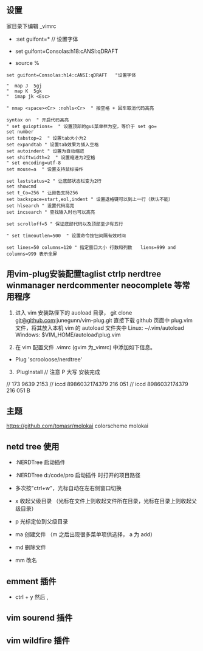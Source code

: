 ## 设置

家目录下编辑 _vimrc 

* :set guifont=*  // 设置字体

* set guifont=Consolas:h18:cANSI:qDRAFT

* source %


```console
set guifont=Consolas:h14:cANSI:qDRAFT	"设置字体

"  map J  5gj
"  map K  5gk
"  imap jk <Esc>

" nmap <space><Cr> :nohls<Cr>  " 按空格 + 回车取消代码高亮

syntax on  " 开启代码高亮
" set guioptions=  " 设置顶部的gui菜单栏为空，等价于 set go=
set number
set tabstop=2  " 设置tab大小为2
set expandtab " 设置tab效果为插入空格
set autoindent " 设置为自动缩进
set shiftwidth=2  " 设置缩进为2空格
" set encoding=utf-8
set mouse=a  " 设置支持鼠标操作

set laststatus=2 " 让底部状态栏变为2行
set showcmd
set t_Co=256 " 让颜色支持256
set backspace=start,eol,indent " 设置退格键可以到上一行（默认不能）
set hlsearch " 设置代码高亮
set incsearch " 查找输入时也可以高亮

set scrolloff=5 " 保证底部代码以及顶部至少有五行

" set timeoutlen=500  " 设置命令按钮间隔有效时间

set lines=50 columns=120 " 指定窗口大小 行数和列数   liens=999 and columns=999 表示全屏
```

## 用vim-plug安装配置taglist ctrlp nerdtree winmanager nerdcommenter neocomplete 等常用程序

1. 进入 vim 安装路径下的 auoload 目录，  git clone  git@github.com:junegunn/vim-plug.git
 直接下载 github 页面中 plug.vim 文件，将其放入本机 vim 的 autoload 文件夹中
  Linux: ~/.vim/autoload
  Windows: $VIM_HOME/autoload\plug.vim

2. 在 vim 配置文件 .vimrc (gvim 为_vimrc) 中添加如下信息。


 * Plug 'scrooloose/nerdtree'

3. :PlugInstall  // 注意 P 大写
 安装完成

// 173 9639 2153
// iccd  8986032174379 216 051 
// iccd  8986032174379 216 051 B


## 主题
https://github.com/tomasr/molokai
colorscheme molokai



## netd tree 使用

* :NERDTree  启动插件
* :NERDTree d:/code/pro  启动插件 时打开的项目路径

* 多次按"ctrl+w"，光标自动在左右侧窗口切换

* x  收起父级目录 （光标在文件上则收起文件所在目录，光标在目录上则收起父级目录）

* p 光标定位到父级目录

* ma 创建文件 （m 之后出现很多菜单项供选择， a 为 add）

* md 删除文件 

* mm 改名

## emment 插件

* ctrl + y  然后 ,

## vim sourend 插件

## vim wildfire 插件

